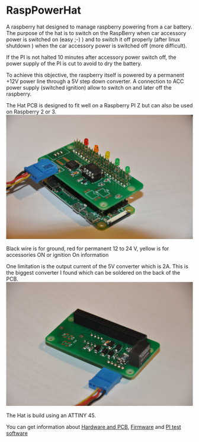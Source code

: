 # RaspPowerHat
A raspberry hat designed to manage raspberry powering from a car battery.<br>
The purpose of the hat is to switch on the RaspBerry when car accessory power is switched on (easy ;-) ) and to switch it off properly (after linux shutdown ) when the car accessory power is switched off (more difficult).

If the PI is not halted 10 minutes after accessory power switch off, the power supply of the PI is cut to avoid to dry the battery.

To achieve this objective, the raspberry itself is powered by a permanent +12V power line through a 5V step down converter. A connection to ACC power supply (switched ignition) allow to switch on and later off the raspberry.<br>

The Hat PCB is designed to fit well on a Raspberry PI Z but can also be used on Raspberry 2 or 3.<br/>
![Front view](Hat1.png)

Black wire is for ground, red for permanent 12 to 24 V, yellow is for accessories ON or ignition On information

One limitation is the output current of the 5V converter which is 2A. This is the biggest converter I found which can be soldered on the back of the PCB.
![Front view](Hat2.png)

The Hat is build using an ATTINY 45.

You can get information about [Hardware and PCB](PCB/README.md), [Firmware](Firmware/README.md) and [PI test software](Software/README.md)
